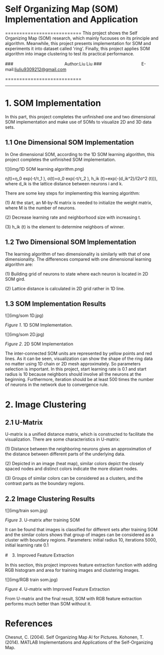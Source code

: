 # Self Organizing Map (SOM) Implementation and Application
===========================
This project shows the Self Organizing Map (SOM) research, which mainly fucouses on its principle and algorithm. Meanwhile, this project presents implementation for SOM and experiments it into dataset called 'ring'. Finally, this project applies SOM algorithm into image clustering to test its practical performance. 

###　　　　　　　　　　　　Author:Liu Liu
###　　　　　　　　　 E-mail:liuliu9309212@gmail.com

===========================

------
# 1.  SOM Implementation

In this part, this project completes the unfinished one and two dimensional SOM implementation and make use of SOMs to visualize 2D and 3D data sets.

## 1.1  One Dimensional SOM Implementation

In One dimensional SOM, according to the 1D SOM learning algorithm, this project completes the unfinished SOM implementation. 

![](img/1D SOM learning algorithm.png)

η(t)=η_0 exp⁡(-t/τ_1 ), σ(t)=σ_0  exp⁡(-t/τ_2 ), h_ik (t)=exp⁡(-(d_ik^2)/(2σ^2 (t))), where d_ik is the lattice distance between neurons i and k. 

There are some key steps for implementing this learning algorithm:

(1)	At the start, an M-by-N matrix is needed to initialize the weight matrix, where M is the number of neurons.

(2)	Decrease learning rate and neighborhood size with increasing t.

(3)	h_ik (t) is the element to determine neighbors of winner.

## 1.2  Two Dimensional SOM Implementation 

The learning algorithm of two dimensionality is similarly with that of one dimensionality. The differences compared with one dimensional learning algorithm are:

(1)	Building grid of neurons to state where each neuron is located in 2D SOM gird.

(2)	Lattice distance is calculated in 2D grid rather in 1D line.

## 1.3 SOM Implementation Results

![](img/som 1D.jpg)

*Figure 1*. 1D SOM Implementation.

![](img/som 2D.jpg)

*Figure 2*. 2D SOM Implementation

The inter-connected SOM units are represented by yellow points and red lines. As it can be seen, visualization can show the shape of the ring data no matter using 1D chain or 2D mesh approximately. So parameters selection is important. In this project, start learning rate is 0.1 and start radius is 10 because neighbors should involve all the neurons at the beginning. Furthermore, iteration should be at least 500 times the number of neurons in the network due to convergence rule.

# 2.  Image Clustering

## 2.1  U-Matrix

U-matrix is a unified distance matrix, which is constructed to facilitate the visualization. There are some characteristics in U-matrix:

(1)	Distance between the neighboring neurons gives an approximation of the distance between different parts of the underlying data.

(2)	Depicted in an image (heat map), similar colors depict the closely spaced nodes and distinct colors indicate the more distant nodes.

(3)	Groups of similar colors can be considered as a clusters, and the contrast parts as the boundary regions.

## 2.2 Image Clustering Results

![](img/train som.jpg)

*Figure 3*. U-matrix after training SOM

It can be found that images is classified for different sets after training SOM and the similar colors shows that group of images can be considered as a cluster with boundary regions. Parameters: initial radius 10, iterations 5000, initial learning rate 0.1

#　3.  Improved Feature Extraction

In this section, this project improves feature extraction function with adding RGB histogram and area for training images and clustering images.

![](img/RGB train som.jpg)

*Figure 4*. U-matrix with Improved Feature Extraction

From U-matrix and the final result, SOM with RGB feature extraction performs much better than SOM without it.

# References

Chesnut, C. (2004). Self Organizing Map AI for Pictures. 
Kohonen, T. (2014). MATLAB Implementations and Applications of the Self-Organizing Map. 


